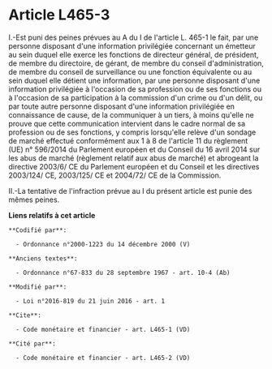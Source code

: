 # Article L465-3

I.-Est puni des peines prévues au A du I de l'article L. 465-1 le fait, par une personne disposant d'une information
privilégiée concernant un émetteur au sein duquel elle exerce les fonctions de directeur général, de président, de membre du
directoire, de gérant, de membre du conseil d'administration, de membre du conseil de surveillance ou une fonction
équivalente ou au sein duquel elle détient une information, par une personne disposant d'une information privilégiée à
l'occasion de sa profession ou de ses fonctions ou à l'occasion de sa participation à la commission d'un crime ou d'un délit,
ou par toute autre personne disposant d'une information privilégiée en connaissance de cause, de la communiquer à un tiers, à
moins qu'elle ne prouve que cette communication intervient dans le cadre normal de sa profession ou de ses fonctions, y
compris lorsqu'elle relève d'un sondage de marché effectué conformément aux 1 à 8 de l'article 11 du règlement (UE) n°
596/2014 du Parlement européen et du Conseil du 16 avril 2014 sur les abus de marché (règlement relatif aux abus de marché)
et abrogeant la directive 2003/6/ CE du Parlement européen et du Conseil et les directives 2003/124/ CE, 2003/125/ CE et
2004/72/ CE de la Commission. 

II.-La tentative de l'infraction prévue au I du présent article est punie des mêmes peines.

**Liens relatifs à cet article**

	**Codifié par**:

	  - Ordonnance n°2000-1223 du 14 décembre 2000 (V)

	**Anciens textes**:

	  - Ordonnance n°67-833 du 28 septembre 1967 - art. 10-4 (Ab)

	**Modifié par**:

	  - Loi n°2016-819 du 21 juin 2016 - art. 1

	**Cite**:

	  - Code monétaire et financier - art. L465-1 (VD)

	**Cité par**:

	  - Code monétaire et financier - art. L465-2 (VD)
